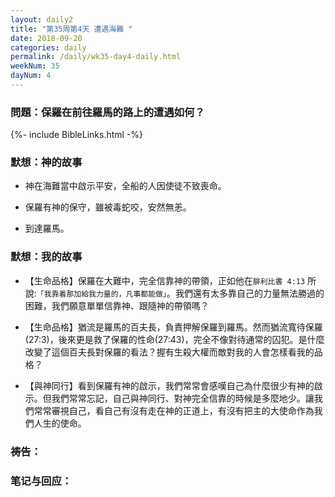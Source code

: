 ```yaml
---
layout: daily2
title: "第35周第4天 遭遇海難 "
date: 2018-09-20
categories: daily
permalink: /daily/wk35-day4-daily.html
weekNum: 35
dayNum: 4
---
```


### 問題：保羅在前往羅馬的路上的遭遇如何？

{%- include BibleLinks.html -%}

### 默想：神的故事 
+ 神在海難當中啟示平安，全船的人因使徒不致喪命。

+ 保羅有神的保守，雖被毒蛇咬，安然無恙。

+ 到達羅馬。

### 默想：我的故事
+ 【生命品格】保羅在大難中，完全信靠神的帶領，正如他在`腓利比書 4:13` 所說:`「我靠着那加給我力量的，凡事都能做」`。我們還有太多靠自己的力量無法勝過的困難，我們願意單單信靠神、跟隨神的帶領嗎？

+ 【生命品格】猶流是羅馬的百夫長，負責押解保羅到羅馬。然而猶流寬待保羅(27:3)，後來更是救了保羅的性命(27:43)，完全不像對待通常的囚犯。是什麼改變了這個百夫長對保羅的看法？握有生殺大權而敵對我的人會怎樣看我的品格？

+ 【與神同行】看到保羅有神的啟示，我們常常會感嘆自己為什麼很少有神的啟示。但我們常常忘記，自己與神同行、對神完全信靠的時候是多麼地少。讓我們常常審視自己，看自己有沒有走在神的正道上，有沒有把主的大使命作為我們人生的使命。

### 祷告：

### 笔记与回应：
